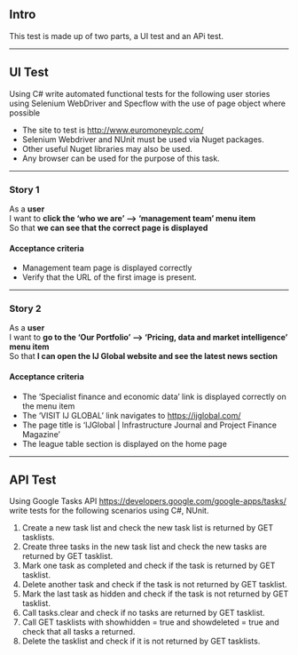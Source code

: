 ## Intro

This test is made up of two parts, a UI test and an APi test. 

---

## UI Test

Using C# write automated functional tests for the following user stories using Selenium WebDriver and Specflow with the use of page object where possible
- The site to test is http://www.euromoneyplc.com/
- Selenium Webdriver and NUnit must be used via Nuget packages.
- Other useful Nuget libraries may also be used.
- Any browser can be used for the purpose of this task.


---

### Story 1

As a **user**  
I want to **click the ‘who we are’ --> ‘management team’ menu item**  
So that **we can see that the correct page is displayed**  


#### Acceptance criteria

- Management team page is displayed correctly
- Verify that the URL of the first image is present.


---

### Story 2

As a **user**  
I want to **go to the ‘Our Portfolio’ --> ‘Pricing, data and market intelligence’ menu item**  
So that **I can open the IJ Global website and see the latest news section**  


#### Acceptance criteria

- The ‘Specialist finance and economic data’ link is displayed correctly on the menu item
- The ‘VISIT IJ GLOBAL’ link navigates to https://ijglobal.com/
- The page title is ‘IJGlobal | Infrastructure Journal and Project Finance Magazine’
- The league table section is displayed on the home page


---

## API Test

Using Google Tasks API https://developers.google.com/google-apps/tasks/ write tests for the following scenarios using C#, NUnit.  


1. Create a new task list and check the new task list is returned by GET tasklists.  
2. Create three tasks in the new task list and check the new tasks are returned by GET tasklist.  
3. Mark one task as completed and check if the task is returned by GET tasklist.  
4. Delete another task and check if the task is not returned by GET tasklist. 
5. Mark the last task as hidden and check if the task is not returned by GET tasklist.  
6. Call tasks.clear and check if no tasks are returned by GET tasklist.  
7. Call GET tasklists with showhidden = true and showdeleted = true and check that all tasks a returned.  
8. Delete the tasklist and check if it is not returned by GET tasklists.  
